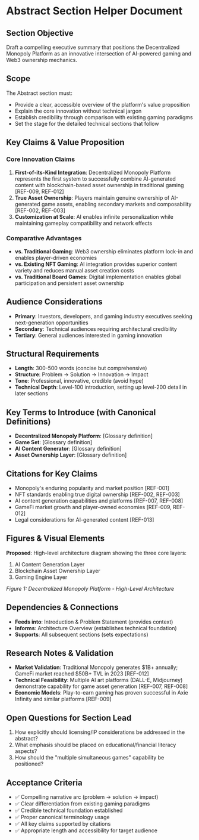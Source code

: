 # Abstract Section Helper Document

## Section Objective
Draft a compelling executive summary that positions the Decentralized Monopoly Platform as an innovative intersection of AI-powered gaming and Web3 ownership mechanics.

## Scope
The Abstract section must:
- Provide a clear, accessible overview of the platform's value proposition
- Explain the core innovation without technical jargon
- Establish credibility through comparison with existing gaming paradigms
- Set the stage for the detailed technical sections that follow

## Key Claims & Value Proposition

### Core Innovation Claims
1. **First-of-its-Kind Integration**: Decentralized Monopoly Platform represents the first system to successfully combine AI-generated content with blockchain-based asset ownership in traditional gaming [REF-009, REF-012]
2. **True Asset Ownership**: Players maintain genuine ownership of AI-generated game assets, enabling secondary markets and composability [REF-002, REF-003]
3. **Customization at Scale**: AI enables infinite personalization while maintaining gameplay compatibility and network effects

### Comparative Advantages
- **vs. Traditional Gaming**: Web3 ownership eliminates platform lock-in and enables player-driven economies
- **vs. Existing NFT Gaming**: AI integration provides superior content variety and reduces manual asset creation costs
- **vs. Traditional Board Games**: Digital implementation enables global participation and persistent asset ownership

## Audience Considerations
- **Primary**: Investors, developers, and gaming industry executives seeking next-generation opportunities
- **Secondary**: Technical audiences requiring architectural credibility
- **Tertiary**: General audiences interested in gaming innovation

## Structural Requirements
- **Length**: 300-500 words (concise but comprehensive)
- **Structure**: Problem → Solution → Innovation → Impact
- **Tone**: Professional, innovative, credible (avoid hype)
- **Technical Depth**: Level-100 introduction, setting up level-200 detail in later sections

## Key Terms to Introduce (with Canonical Definitions)
- **Decentralized Monopoly Platform**: [Glossary definition]
- **Game Set**: [Glossary definition]
- **AI Content Generator**: [Glossary definition]
- **Asset Ownership Layer**: [Glossary definition]

## Citations for Key Claims
- Monopoly's enduring popularity and market position [REF-001]
- NFT standards enabling true digital ownership [REF-002, REF-003]
- AI content generation capabilities and platforms [REF-007, REF-008]
- GameFi market growth and player-owned economies [REF-009, REF-012]
- Legal considerations for AI-generated content [REF-013]

## Figures & Visual Elements
**Proposed**: High-level architecture diagram showing the three core layers:
1. AI Content Generation Layer
2. Blockchain Asset Ownership Layer
3. Gaming Engine Layer

*Figure 1: Decentralized Monopoly Platform - High-Level Architecture*

## Dependencies & Connections
- **Feeds into**: Introduction & Problem Statement (provides context)
- **Informs**: Architecture Overview (establishes technical foundation)
- **Supports**: All subsequent sections (sets expectations)

## Research Notes & Validation
- **Market Validation**: Traditional Monopoly generates $1B+ annually; GameFi market reached $50B+ TVL in 2023 [REF-012]
- **Technical Feasibility**: Multiple AI art platforms (DALL-E, Midjourney) demonstrate capability for game asset generation [REF-007, REF-008]
- **Economic Models**: Play-to-earn gaming has proven successful in Axie Infinity and similar platforms [REF-009]

## Open Questions for Section Lead
1. How explicitly should licensing/IP considerations be addressed in the abstract?
2. What emphasis should be placed on educational/financial literacy aspects?
3. How should the "multiple simultaneous games" capability be positioned?

## Acceptance Criteria
- ✅ Compelling narrative arc (problem → solution → impact)
- ✅ Clear differentiation from existing gaming paradigms
- ✅ Credible technical foundation established
- ✅ Proper canonical terminology usage
- ✅ All key claims supported by citations
- ✅ Appropriate length and accessibility for target audience
